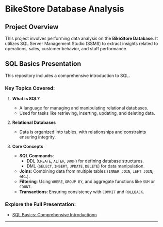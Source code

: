 # BikeStore Database Analysis

## Project Overview
This project involves performing data analysis on the **BikeStore Database**. It utilizes SQL Server Management Studio (SSMS) to extract insights related to operations, sales, customer behavior, and staff performance.

## SQL Basics Presentation
This repository includes a comprehensive introduction to SQL.

### Key Topics Covered:
1. **What is SQL?**
   - A language for managing and manipulating relational databases.
   - Used for tasks like retrieving, inserting, updating, and deleting data.

2. **Relational Databases**
   - Data is organized into tables, with relationships and constraints ensuring integrity.

3. **Core Concepts**
   - **SQL Commands**:
     - DDL (`CREATE`, `ALTER`, `DROP`) for defining database structures.
     - DML (`SELECT`, `INSERT`, `UPDATE`, `DELETE`) for data manipulation.
   - **Joins**: Combining data from multiple tables (`INNER JOIN`, `LEFT JOIN`, etc.).
   - **Filtering**: Using `WHERE`, `GROUP BY`, and aggregate functions like `SUM` or `COUNT`.
   - **Transactions**: Ensuring consistency with `COMMIT` and `ROLLBACK`.

### Explore the Full Presentation:
- [SQL Basics: Comprehensive Introductionn](SQL-Basics-A-Comprehensive-Intro.pdf)
---

